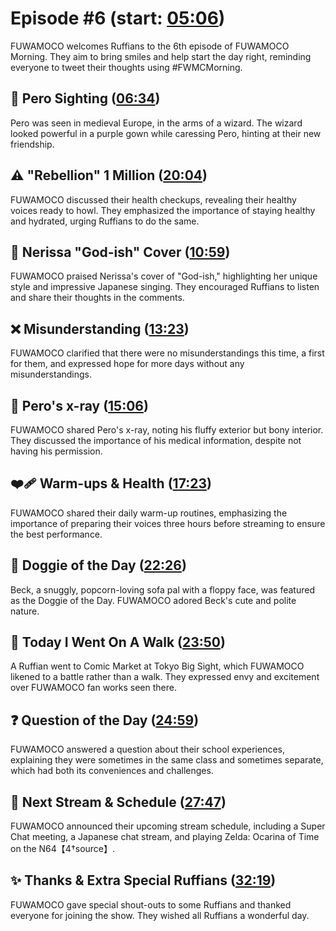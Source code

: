# Episode #6 (start: [05:06](https://youtu.be/VdRKCMgF-Ug?t=05m06s))

FUWAMOCO welcomes Ruffians to the 6th episode of FUWAMOCO Morning. They aim to bring smiles and help start the day right, reminding everyone to tweet their thoughts using #FWMCMorning.

## 👀 Pero Sighting ([06:34](https://youtu.be/VdRKCMgF-Ug?t=06m34s))

Pero was seen in medieval Europe, in the arms of a wizard. The wizard looked powerful in a purple gown while caressing Pero, hinting at their new friendship.

## ⚠️ "Rebellion" 1 Million ([20:04](https://youtu.be/VdRKCMgF-Ug?t=20m04s))

FUWAMOCO discussed their health checkups, revealing their healthy voices ready to howl. They emphasized the importance of staying healthy and hydrated, urging Ruffians to do the same.

## 🎼 Nerissa "God-ish" Cover ([10:59](https://youtu.be/VdRKCMgF-Ug?t=10m59s))

FUWAMOCO praised Nerissa's cover of "God-ish," highlighting her unique style and impressive Japanese singing. They encouraged Ruffians to listen and share their thoughts in the comments.

## ❌ Misunderstanding ([13:23](https://youtu.be/VdRKCMgF-Ug?t=13m23s))

FUWAMOCO clarified that there were no misunderstandings this time, a first for them, and expressed hope for more days without any misunderstandings.

## 💜 Pero's x-ray ([15:06](https://youtu.be/VdRKCMgF-Ug?t=15m06s))

FUWAMOCO shared Pero's x-ray, noting his fluffy exterior but bony interior. They discussed the importance of his medical information, despite not having his permission.

## ❤️‍🩹 Warm-ups & Health ([17:23](https://youtu.be/VdRKCMgF-Ug?t=17m23s))

FUWAMOCO shared their daily warm-up routines, emphasizing the importance of preparing their voices three hours before streaming to ensure the best performance.

## 🐶 Doggie of the Day ([22:26](https://youtu.be/VdRKCMgF-Ug?t=22m26s))

Beck, a snuggly, popcorn-loving sofa pal with a floppy face, was featured as the Doggie of the Day. FUWAMOCO adored Beck's cute and polite nature.

## 🚶 Today I Went On A Walk ([23:50](https://youtu.be/VdRKCMgF-Ug?t=23m50s))

A Ruffian went to Comic Market at Tokyo Big Sight, which FUWAMOCO likened to a battle rather than a walk. They expressed envy and excitement over FUWAMOCO fan works seen there.

## ❓ Question of the Day ([24:59](https://youtu.be/VdRKCMgF-Ug?t=24m59s))

FUWAMOCO answered a question about their school experiences, explaining they were sometimes in the same class and sometimes separate, which had both its conveniences and challenges.

## 📅 Next Stream & Schedule ([27:47](https://youtu.be/VdRKCMgF-Ug?t=27m47s))

FUWAMOCO announced their upcoming stream schedule, including a Super Chat meeting, a Japanese chat stream, and playing Zelda: Ocarina of Time on the N64【4†source】.

## ✨ Thanks & Extra Special Ruffians ([32:19](https://youtu.be/VdRKCMgF-Ug?t=32m19s))

FUWAMOCO gave special shout-outs to some Ruffians and thanked everyone for joining the show. They wished all Ruffians a wonderful day.

